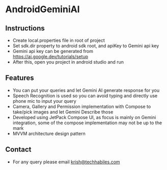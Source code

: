# AndroidGeminiAI

## Instructions
- Create local.properties file in root of project
- Set sdk.dir property to android sdk root, and apiKey to Gemini api key
- Gemini api key can be generated from https://ai.google.dev/tutorials/setup
- After this, open you project in android studio and  run

## Features
- You can put your queries and let Gemini AI generate response for you
- Speech Recognition is used so you can avoid typing and directly use phone mic to input your query
- Camera, Gallery and Permission implementation with Compose to take/pick images and let Gemini Describe those
- Developed using JetPack Compose UI, as focus is mainly on Gemini integration, some of the compose implementation may not be up to the mark
- MVVM architecture design pattern

## Contact

- For any query please email  krish@techhabiles.com